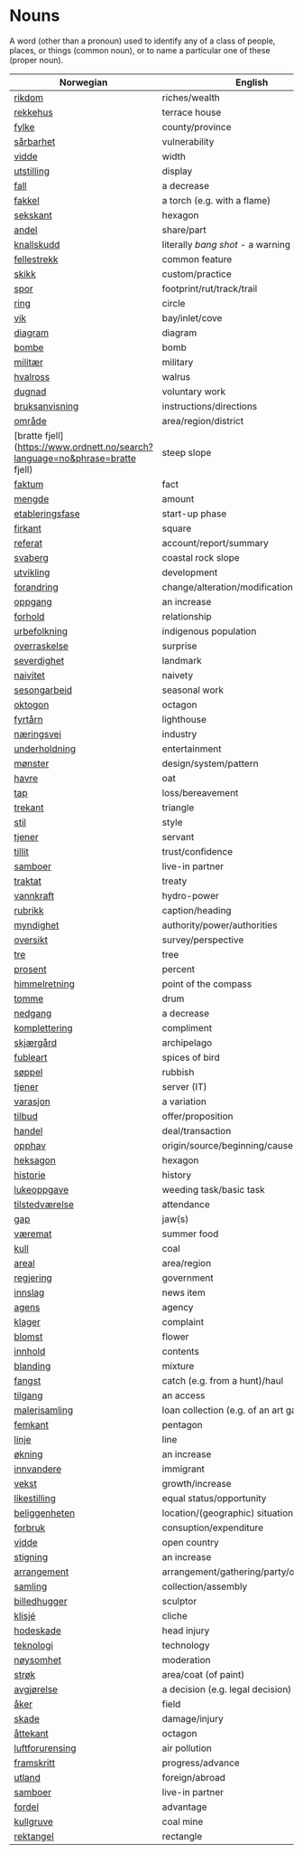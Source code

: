 # Nouns

A word (other than a pronoun) used to identify any of a class of people, places, or things (common noun), or to name a particular one of these (proper noun).

| Norwegian | English | Gender |
| --- | --- | --- |
| [rikdom](https://www.ordnett.no/search?language=no&phrase=rikdom) | riches/wealth | m |
| [rekkehus](https://www.ordnett.no/search?language=no&phrase=rekkehus) | terrace house | i |
| [fylke](https://www.ordnett.no/search?language=no&phrase=fylke) | county/province | i |
| [sårbarhet](https://www.ordnett.no/search?language=no&phrase=sårbarhet) | vulnerability | m |
| [vidde](https://www.ordnett.no/search?language=no&phrase=vidde) | width | m/f |
| [utstilling](https://www.ordnett.no/search?language=no&phrase=utstilling) | display | m |
| [fall](https://www.ordnett.no/search?language=no&phrase=fall) | a decrease | i |
| [fakkel](https://www.ordnett.no/search?language=no&phrase=fakkel) | a torch (e.g. with a flame) | m |
| [sekskant](https://www.ordnett.no/search?language=no&phrase=sekskant) | hexagon | m |
| [andel](https://www.ordnett.no/search?language=no&phrase=andel) | share/part | m |
| [knallskudd](https://www.ordnett.no/search?language=no&phrase=knallskudd) | literally _bang shot_ - a warning shot gun | i |
| [fellestrekk](https://www.ordnett.no/search?language=no&phrase=fellestrekk) | common feature | i |
| [skikk](https://www.ordnett.no/search?language=no&phrase=skikk) | custom/practice | m |
| [spor](https://www.ordnett.no/search?language=no&phrase=spor) | footprint/rut/track/trail | i |
| [ring](https://www.ordnett.no/search?language=no&phrase=ring) | circle | m |
| [vik](https://www.ordnett.no/search?language=no&phrase=vik) | bay/inlet/cove | m |
| [diagram](https://www.ordnett.no/search?language=no&phrase=diagram) | diagram | i |
| [bombe](https://www.ordnett.no/search?language=no&phrase=bombe) | bomb | m |
| [militær](https://www.ordnett.no/search?language=no&phrase=militær) | military | m |
| [hvalross](https://www.ordnett.no/search?language=no&phrase=hvalross) | walrus | m |
| [dugnad](https://www.ordnett.no/search?language=no&phrase=dugnad) | voluntary work | m |
| [bruksanvisning](https://www.ordnett.no/search?language=no&phrase=bruksanvisning) | instructions/directions | m |
| [område](https://www.ordnett.no/search?language=no&phrase=område) | area/region/district | i |
| [bratte fjell](https://www.ordnett.no/search?language=no&phrase=bratte fjell) | steep slope | m |
| [faktum](https://www.ordnett.no/search?language=no&phrase=faktum) | fact | i |
| [mengde](https://www.ordnett.no/search?language=no&phrase=mengde) | amount | m |
| [etableringsfase](https://www.ordnett.no/search?language=no&phrase=etableringsfase) | start-up phase | m |
| [firkant](https://www.ordnett.no/search?language=no&phrase=firkant) | square | m |
| [referat](https://www.ordnett.no/search?language=no&phrase=referat) | account/report/summary | i |
| [svaberg](https://www.ordnett.no/search?language=no&phrase=svaberg) | coastal rock slope | i |
| [utvikling](https://www.ordnett.no/search?language=no&phrase=utvikling) | development | m |
| [forandring](https://www.ordnett.no/search?language=no&phrase=forandring) | change/alteration/modification | m |
| [oppgang](https://www.ordnett.no/search?language=no&phrase=oppgang) | an increase | m |
| [forhold](https://www.ordnett.no/search?language=no&phrase=forhold) | relationship | i |
| [urbefolkning](https://www.ordnett.no/search?language=no&phrase=urbefolkning) | indigenous population | m |
| [overraskelse](https://www.ordnett.no/search?language=no&phrase=overraskelse) | surprise | m |
| [severdighet](https://www.ordnett.no/search?language=no&phrase=severdighet) | landmark | m |
| [naivitet](https://www.ordnett.no/search?language=no&phrase=naivitet) | naivety | m |
| [sesongarbeid](https://www.ordnett.no/search?language=no&phrase=sesongarbeid) | seasonal work | i |
| [oktogon](https://www.ordnett.no/search?language=no&phrase=oktogon) | octagon | m |
| [fyrtårn](https://www.ordnett.no/search?language=no&phrase=fyrtårn) | lighthouse | i |
| [næringsvei](https://www.ordnett.no/search?language=no&phrase=næringsvei) | industry | m |
| [underholdning](https://www.ordnett.no/search?language=no&phrase=underholdning) | entertainment | m |
| [mønster](https://www.ordnett.no/search?language=no&phrase=mønster) | design/system/pattern | i |
| [havre](https://www.ordnett.no/search?language=no&phrase=havre) | oat | m |
| [tap](https://www.ordnett.no/search?language=no&phrase=tap) | loss/bereavement | i |
| [trekant](https://www.ordnett.no/search?language=no&phrase=trekant) | triangle | m |
| [stil](https://www.ordnett.no/search?language=no&phrase=stil) | style | m |
| [tjener](https://www.ordnett.no/search?language=no&phrase=tjener) | servant | m |
| [tillit](https://www.ordnett.no/search?language=no&phrase=tillit) | trust/confidence | m |
| [samboer](https://www.ordnett.no/search?language=no&phrase=samboer) | live-in partner | m |
| [traktat](https://www.ordnett.no/search?language=no&phrase=traktat) | treaty | m |
| [vannkraft](https://www.ordnett.no/search?language=no&phrase=vannkraft) | hydro-power | m |
| [rubrikk](https://www.ordnett.no/search?language=no&phrase=rubrikk) | caption/heading | m |
| [myndighet](https://www.ordnett.no/search?language=no&phrase=myndighet) | authority/power/authorities | m |
| [oversikt](https://www.ordnett.no/search?language=no&phrase=oversikt) | survey/perspective | m |
| [tre](https://www.ordnett.no/search?language=no&phrase=tre) | tree | i |
| [prosent](https://www.ordnett.no/search?language=no&phrase=prosent) | percent | m |
| [himmelretning](https://www.ordnett.no/search?language=no&phrase=himmelretning) | point of the compass | m |
| [tomme](https://www.ordnett.no/search?language=no&phrase=tomme) | drum | m |
| [nedgang](https://www.ordnett.no/search?language=no&phrase=nedgang) | a decrease | m |
| [komplettering](https://www.ordnett.no/search?language=no&phrase=komplettering) | compliment | m |
| [skjærgård](https://www.ordnett.no/search?language=no&phrase=skjærgård) | archipelago | m |
| [fubleart](https://www.ordnett.no/search?language=no&phrase=fubleart) | spices of bird | m/f |
| [søppel](https://www.ordnett.no/search?language=no&phrase=søppel) | rubbish | i |
| [tjener](https://www.ordnett.no/search?language=no&phrase=tjener) | server (IT) | m |
| [varasjon](https://www.ordnett.no/search?language=no&phrase=varasjon) | a variation | m |
| [tilbud](https://www.ordnett.no/search?language=no&phrase=tilbud) | offer/proposition | i |
| [handel](https://www.ordnett.no/search?language=no&phrase=handel) | deal/transaction | m |
| [opphav](https://www.ordnett.no/search?language=no&phrase=opphav) | origin/source/beginning/cause | i |
| [heksagon](https://www.ordnett.no/search?language=no&phrase=heksagon) | hexagon | m |
| [historie](https://www.ordnett.no/search?language=no&phrase=historie) | history | m/f |
| [lukeoppgave](https://www.ordnett.no/search?language=no&phrase=lukeoppgave) | weeding task/basic task | m |
| [tilstedværelse](https://www.ordnett.no/search?language=no&phrase=tilstedværelse) | attendance | i |
| [gap](https://www.ordnett.no/search?language=no&phrase=gap) | jaw(s) | m |
| [væremat](https://www.ordnett.no/search?language=no&phrase=væremat) | summer food | m |
| [kull](https://www.ordnett.no/search?language=no&phrase=kull) | coal | i |
| [areal](https://www.ordnett.no/search?language=no&phrase=areal) | area/region | i |
| [regjering](https://www.ordnett.no/search?language=no&phrase=regjering) | government | m |
| [innslag](https://www.ordnett.no/search?language=no&phrase=innslag) | news item | i |
| [agens](https://www.ordnett.no/search?language=no&phrase=agens) | agency | m |
| [klager](https://www.ordnett.no/search?language=no&phrase=klager) | complaint | m |
| [blomst](https://www.ordnett.no/search?language=no&phrase=blomst) | flower | m |
| [innhold](https://www.ordnett.no/search?language=no&phrase=innhold) | contents | i |
| [blanding](https://www.ordnett.no/search?language=no&phrase=blanding) | mixture | m |
| [fangst](https://www.ordnett.no/search?language=no&phrase=fangst) | catch (e.g. from a hunt)/haul | m |
| [tilgang](https://www.ordnett.no/search?language=no&phrase=tilgang) | an access | i |
| [malerisamling](https://www.ordnett.no/search?language=no&phrase=malerisamling) | loan collection (e.g. of an art gallery) | m |
| [femkant](https://www.ordnett.no/search?language=no&phrase=femkant) | pentagon | m |
| [linje](https://www.ordnett.no/search?language=no&phrase=linje) | line | m |
| [økning](https://www.ordnett.no/search?language=no&phrase=økning) | an increase | m |
| [innvandere](https://www.ordnett.no/search?language=no&phrase=innvandere) | immigrant | m |
| [vekst](https://www.ordnett.no/search?language=no&phrase=vekst) | growth/increase | m |
| [likestilling](https://www.ordnett.no/search?language=no&phrase=likestilling) | equal status/opportunity | m |
| [beliggenheten](https://www.ordnett.no/search?language=no&phrase=beliggenheten) | location/(geographic) situation | m/f |
| [forbruk](https://www.ordnett.no/search?language=no&phrase=forbruk) | consuption/expenditure | i |
| [vidde](https://www.ordnett.no/search?language=no&phrase=vidde) | open country | m |
| [stigning](https://www.ordnett.no/search?language=no&phrase=stigning) | an increase | m |
| [arrangement](https://www.ordnett.no/search?language=no&phrase=arrangement) | arrangement/gathering/party/organisation | i |
| [samling](https://www.ordnett.no/search?language=no&phrase=samling) | collection/assembly | m |
| [billedhugger](https://www.ordnett.no/search?language=no&phrase=billedhugger) | sculptor | m |
| [klisjé](https://www.ordnett.no/search?language=no&phrase=klisjé) | cliche | m |
| [hodeskade](https://www.ordnett.no/search?language=no&phrase=hodeskade) | head injury | m |
| [teknologi](https://www.ordnett.no/search?language=no&phrase=teknologi) | technology | m |
| [nøysomhet](https://www.ordnett.no/search?language=no&phrase=nøysomhet) | moderation | m |
| [strøk](https://www.ordnett.no/search?language=no&phrase=strøk) | area/coat (of paint) | i |
| [avgjørelse](https://www.ordnett.no/search?language=no&phrase=avgjørelse) | a decision (e.g. legal decision) | m |
| [åker](https://www.ordnett.no/search?language=no&phrase=åker) | field | m |
| [skade](https://www.ordnett.no/search?language=no&phrase=skade) | damage/injury | m |
| [åttekant](https://www.ordnett.no/search?language=no&phrase=åttekant) | octagon | m |
| [luftforurensing](https://www.ordnett.no/search?language=no&phrase=luftforurensing) | air pollution | m |
| [framskritt](https://www.ordnett.no/search?language=no&phrase=framskritt) | progress/advance | i |
| [utland](https://www.ordnett.no/search?language=no&phrase=utland) | foreign/abroad | m |
| [samboer](https://www.ordnett.no/search?language=no&phrase=samboer) | live-in partner | m |
| [fordel](https://www.ordnett.no/search?language=no&phrase=fordel) | advantage | m |
| [kullgruve](https://www.ordnett.no/search?language=no&phrase=kullgruve) | coal mine | m |
| [rektangel](https://www.ordnett.no/search?language=no&phrase=rektangel) | rectangle | i |

